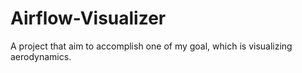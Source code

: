 # Airflow-Visualizer
A project that aim to accomplish one of my goal, which is visualizing aerodynamics.
